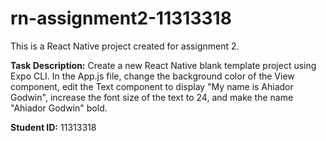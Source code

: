# rn-assignment2-11313318

This is a React Native project created for assignment 2.

**Task Description:**
Create a new React Native blank template project using Expo CLI. In the App.js file, change the background color of the View component, edit the Text component to display "My name is Ahiador Godwin", increase the font size of the text to 24, and make the name "Ahiador Godwin" bold.


**Student ID:** 11313318
